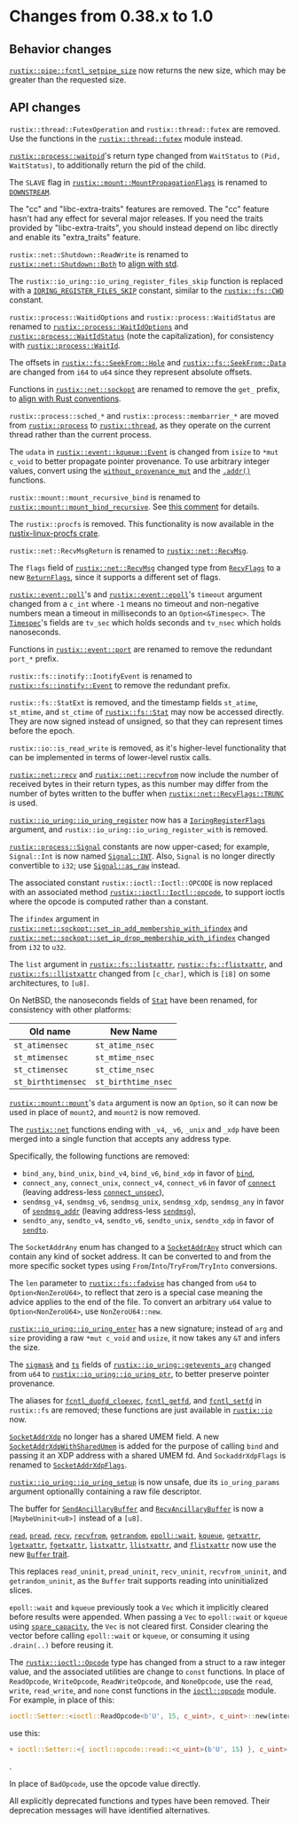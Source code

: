 # Changes from 0.38.x to 1.0

## Behavior changes

[`rustix::pipe::fcntl_setpipe_size`] now returns the new size, which may be
greater than the requested size.

[`rustix::pipe::fcntl_setpipe_size`]: https://docs.rs/rustix/1.0.0/rustix/pipe/fn.fcntl_setpipe_size.html

## API changes

`rustix::thread::FutexOperation` and `rustix::thread::futex` are removed. Use
the functions in the [`rustix::thread::futex`] module instead.

[`rustix::thread::futex`]: https://docs.rs/rustix/1.0.0/rustix/thread/futex/index.html

[`rustix::process::waitpid`]'s return type changed from `WaitStatus` to
`(Pid, WaitStatus)`, to additionally return the pid of the child.

[`rustix::process::waitpid`]: https://docs.rs/rustix/1.0.0/rustix/process/fn.waitpid.html

The `SLAVE` flag in [`rustix::mount::MountPropagationFlags`] is renamed to
[`DOWNSTREAM`].

[`rustix::mount::MountPropagationFlags`]: https://docs.rs/rustix/1.0.0/rustix/mount/struct.MountPropagationFlags.html
[`DOWNSTREAM`]: https://docs.rs/rustix/1.0.0/rustix/mount/struct.MountPropagationFlags.html#associatedconstant.DOWNSTREAM

The "cc" and "libc-extra-traits" features are removed. The "cc" feature hasn't
had any effect for several major releases. If you need the traits provided by
"libc-extra-traits", you should instead depend on libc directly and enable its
"extra_traits" feature.

`rustix::net::Shutdown::ReadWrite` is renamed to
[`rustix::net::Shutdown::Both`] to [align with std].

[`rustix::net::Shutdown::Both`]: https://docs.rs/rustix/1.0.0/rustix/net/enum.Shutdown.html#variant.Both
[align with std]: https://doc.rust-lang.org/stable/std/net/enum.Shutdown.html#variant.Both

The `rustix::io_uring::io_uring_register_files_skip` function is replaced with
a [`IORING_REGISTER_FILES_SKIP`] constant, similar to the [`rustix::fs::CWD`]
constant.

[`IORING_REGISTER_FILES_SKIP`]: https://docs.rs/rustix/1.0.0/rustix/io_uring/constant.IORING_REGISTER_FILES_SKIP.html
[`rustix::fs::CWD`]: https://docs.rs/rustix/1.0.0/rustix/fs/constant.CWD.html

`rustix::process::WaitidOptions` and `rustix::process::WaitidStatus` are
renamed to
[`rustix::process::WaitIdOptions`] and [`rustix::process::WaitIdStatus`] (note
the capitalization), for consistency with [`rustix::process::WaitId`].

[`rustix::process::WaitIdOptions`]: https://docs.rs/rustix/1.0.0/rustix/process/struct.WaitIdOptions.html
[`rustix::process::WaitIdStatus`]: https://docs.rs/rustix/1.0.0/rustix/process/struct.WaitIdStatus.html
[`rustix::process::WaitId`]: https://docs.rs/rustix/1.0.0/rustix/process/enum.WaitId.html

The offsets in [`rustix::fs::SeekFrom::Hole`] and
[`rustix::fs::SeekFrom::Data`] are changed from `i64` to `u64` since they
represent absolute offsets.

[`rustix::fs::SeekFrom::Hole`]: https://docs.rs/rustix/1.0.0/rustix/fs/enum.SeekFrom.html#variant.Hole
[`rustix::fs::SeekFrom::Data`]: https://docs.rs/rustix/1.0.0/rustix/fs/enum.SeekFrom.html#variant.Data

Functions in [`rustix::net::sockopt`] are renamed to remove the `get_` prefix,
to [align with Rust conventions].

[`rustix::net::sockopt`]: https://docs.rs/rustix/1.0.0/rustix/net/sockopt/index.html
[align with Rust conventions]: https://rust-lang.github.io/api-guidelines/naming.html#getter-names-follow-rust-convention-c-getter

`rustix::process::sched_*` and `rustix::process::membarrier_*` are moved from
[`rustix::process`] to [`rustix::thread`], as they operate on the current
thread rather than the current process.

[`rustix::process`]: https://docs.rs/rustix/1.0.0/rustix/process/index.html
[`rustix::thread`]: https://docs.rs/rustix/1.0.0/rustix/thread/index.html

The `udata` in [`rustix::event::kqueue::Event`] is changed from `isize` to
`*mut c_void` to better propagate pointer provenance. To use arbitrary integer
values, convert using the [`without_provenance_mut`] and the [`.addr()`]
functions.

[`rustix::event::kqueue::Event`]: https://docs.rs/rustix/1.0.0/x86_64-unknown-freebsd/rustix/event/kqueue/struct.Event.html
[`without_provenance_mut`]: https://doc.rust-lang.org/stable/std/ptr/fn.without_provenance_mut.html
[`.addr()`]: https://doc.rust-lang.org/stable/std/primitive.pointer.html#method.addr

`rustix::mount::mount_recursive_bind` is renamed to
[`rustix::mount::mount_bind_recursive`]. See [this comment] for details.

[`rustix::mount::mount_bind_recursive`]: https://docs.rs/rustix/1.0.0/rustix/mount/fn.mount_bind_recursive.html
[this comment]: https://github.com/bytecodealliance/rustix/pull/763#issuecomment-1662756184

The `rustix::procfs` is removed. This functionality is now available in the
[rustix-linux-procfs crate].

[rustix-linux-procfs crate]: https://crates.io/crates/rustix-linux-procfs

`rustix::net::RecvMsgReturn` is renamed to [`rustix::net::RecvMsg`].

[`rustix::net::RecvMsg`]: https://docs.rs/rustix/1.0.0/rustix/net/struct.RecvMsg.html

The `flags` field of [`rustix::net::RecvMsg`] changed type from [`RecvFlags`]
to a new [`ReturnFlags`], since it supports a different set of flags.

[`rustix::net::RecvMsg`]: https://docs.rs/rustix/1.0.0/rustix/net/struct.RecvMsg.html
[`RecvFlags`]: https://docs.rs/rustix/1.0.0/rustix/net/struct.RecvFlags.html
[`ReturnFlags`]: https://docs.rs/rustix/1.0.0/rustix/net/struct.ReturnFlags.html

[`rustix::event::poll`]'s and [`rustix::event::epoll`]'s `timeout` argument
changed from a `c_int` where `-1` means no timeout and non-negative numbers
mean a timeout in milliseconds to an `Option<&Timespec>`. The [`Timespec`]'s
fields are `tv_sec` which holds seconds and `tv_nsec` which holds nanoseconds.

[`rustix::event::poll`]: https://docs.rs/rustix/1.0.0/rustix/event/fn.poll.html
[`rustix::event::epoll`]: https://docs.rs/rustix/1.0.0/rustix/event/epoll/index.html
[`Timespec`]: https://docs.rs/rustix/1.0.0/rustix/time/struct.Timespec.html

Functions in [`rustix::event::port`] are renamed to remove the redundant
`port_*` prefix.

[`rustix::event::port`]: https://docs.rs/rustix/1.0.0/x86_64-unknown-illumos/rustix/event/port/index.html

`rustix::fs::inotify::InotifyEvent` is renamed to
[`rustix::fs::inotify::Event`] to remove the redundant prefix.

[`rustix::fs::inotify::Event`]: https://docs.rs/rustix/1.0.0/rustix/fs/inotify/struct.Event.html

`rustix::fs::StatExt` is removed, and the timestamp fields `st_atime`,
`st_mtime`, and `st_ctime` of [`rustix::fs::Stat`] may now be accessed
directly. They are now signed instead of unsigned, so that they can represent
times before the epoch.

[`rustix::fs::Stat`]: https://docs.rs/rustix/1.0.0/rustix/fs/struct.Stat.html

`rustix::io::is_read_write` is removed, as it's higher-level functionality that
can be implemented in terms of lower-level rustix calls.

[`rustix::net::recv`] and [`rustix::net::recvfrom`] now include
the number of received bytes in their return types, as this number may differ
from the number of bytes written to the buffer when
[`rustix::net::RecvFlags::TRUNC`] is used.

[`rustix::net::recv`]: https://docs.rs/rustix/1.0.0/rustix/net/fn.recv.html
[`rustix::net::recvfrom`]: https://docs.rs/rustix/1.0.0/rustix/net/fn.recvfrom.html
[`rustix::net::RecvFlags::TRUNC`]: https://docs.rs/rustix/1.0.0/rustix/net/struct.RecvFlags.html#associatedconstant.TRUNC

[`rustix::io_uring::io_uring_register`] now has a [`IoringRegisterFlags`]
argument, and `rustix::io_uring::io_uring_register_with` is removed.

[`rustix::io_uring::io_uring_register`]: https://docs.rs/rustix/1.0.0/rustix/io_uring/fn.io_uring_register.html
[`IoringRegisterFlags`]: https://docs.rs/rustix/1.0.0/rustix/io_uring/struct.IoringRegisterFlags.html

[`rustix::process::Signal`] constants are now upper-cased; for example,
`Signal::Int` is now named [`Signal::INT`]. Also, `Signal` is no longer
directly convertible to `i32`; use [`Signal::as_raw`] instead.

[`rustix::process::Signal`]: https://docs.rs/rustix/1.0.0/rustix/process/struct.Signal.html
[`Signal::INT`]: https://docs.rs/rustix/1.0.0/rustix/process/struct.Signal.html#variant.Int
[`Signal::as_raw`]: https://docs.rs/rustix/1.0.0/rustix/process/struct.Signal.html#method.as_raw

The associated constant `rustix::ioctl::Ioctl::OPCODE` is now replaced with an
associated method [`rustix::ioctl::Ioctl::opcode`], to support ioctls where the
opcode is computed rather than a constant.

[`rustix::ioctl::Ioctl::opcode`]: https://docs.rs/rustix/1.0.0/rustix/ioctl/trait.Ioctl.html#tymethod.opcode

The `ifindex` argument in
[`rustix::net::sockopt::set_ip_add_membership_with_ifindex`] and
[`rustix::net::sockopt::set_ip_drop_membership_with_ifindex`]
changed from `i32` to `u32`.

[`rustix::net::sockopt::set_ip_add_membership_with_ifindex`]: https://docs.rs/rustix/1.0.0/rustix/net/sockopt/fn.set_ip_add_membership_with_ifindex.html
[`rustix::net::sockopt::set_ip_drop_membership_with_ifindex`]: https://docs.rs/rustix/1.0.0/rustix/net/sockopt/fn.set_ip_drop_membership_with_ifindex.html

The `list` argument in [`rustix::fs::listxattr`], [`rustix::fs::flistxattr`],
and [`rustix::fs::llistxattr`] changed from `[c_char]`, which is `[i8]` on some
architectures, to `[u8]`.

[`rustix::fs::listxattr`]: https://docs.rs/rustix/1.0.0/rustix/fs/fn.listxattr.html
[`rustix::fs::flistxattr`]: https://docs.rs/rustix/1.0.0/rustix/fs/fn.flistxattr.html
[`rustix::fs::llistxattr`]: https://docs.rs/rustix/1.0.0/rustix/fs/fn.llistxattr.html

On NetBSD, the nanoseconds fields of [`Stat`] have been renamed, for consistency
with other platforms:

| Old name       | New Name        |
| -------------- | --------------- |
| `st_atimensec` | `st_atime_nsec` |
| `st_mtimensec` | `st_mtime_nsec` |
| `st_ctimensec` | `st_ctime_nsec` |
| `st_birthtimensec` | `st_birthtime_nsec` |

[`Stat`]: https://docs.rs/rustix/1.0.0/x86_64-unknown-netbsd/rustix/fs/struct.Stat.html

[`rustix::mount::mount`]'s `data` argument is now an `Option`, so it can now
be used in place of `mount2`, and `mount2` is now removed.

[`rustix::mount::mount`]: https://docs.rs/rustix/1.0.0/rustix/mount/fn.mount.html

The [`rustix::net`] functions ending with `_v4`, `_v6`, `_unix` and `_xdp` have
been merged into a single function that accepts any address type.

Specifically, the following functions are removed:

  * `bind_any`, `bind_unix`, `bind_v4`, `bind_v6`, `bind_xdp` in favor of
    [`bind`],
  * `connect_any`, `connect_unix`, `connect_v4`, `connect_v6` in favor of
    [`connect`] (leaving address-less [`connect_unspec`]),
  * `sendmsg_v4`, `sendmsg_v6`, `sendmsg_unix`, `sendmsg_xdp`, `sendmsg_any` in
    favor of [`sendmsg_addr`] (leaving address-less [`sendmsg`]),
  * `sendto_any`, `sendto_v4`, `sendto_v6`, `sendto_unix`, `sendto_xdp` in
    favor of [`sendto`].

[`rustix::net`]: https://docs.rs/rustix/1.0.0/rustix/net/index.html
[`bind`]: https://docs.rs/rustix/1.0.0/rustix/net/fn.bind.html
[`connect`]: https://docs.rs/rustix/1.0.0/rustix/net/fn.connect.html
[`connect_unspec`]: https://docs.rs/rustix/1.0.0/rustix/net/fn.connect_unspec.html
[`sendmsg_addr`]: https://docs.rs/rustix/1.0.0/rustix/net/fn.sendmsg_addr.html
[`sendmsg`]: https://docs.rs/rustix/1.0.0/rustix/net/fn.sendmsg.html
[`sendto`]: https://docs.rs/rustix/1.0.0/rustix/net/fn.sendto.html

The `SocketAddrAny` enum has changed to a [`SocketAddrAny`] struct which can
contain any kind of socket address. It can be converted to and from the more
specific socket types using `From`/`Into`/`TryFrom`/`TryInto` conversions.

[`SocketAddrAny`]: https://docs.rs/rustix/1.0.0/rustix/net/struct.SocketAddrAny.html

The `len` parameter to [`rustix::fs::fadvise`] has changed from `u64` to
`Option<NonZeroU64>`, to reflect that zero is a special case meaning the
advice applies to the end of the file. To convert an arbitrary `u64` value to
`Option<NonZeroU64>`, use `NonZeroU64::new`.

[`rustix::fs::fadvise`]: https://docs.rs/rustix/1.0.0/rustix/fs/fn.fadvise.html

[`rustix::io_uring::io_uring_enter`] has a new signature; instead of `arg` and
`size` providing a raw `*mut c_void` and `usize`, it now takes any `&T` and
infers the size.

[`rustix::io_uring::io_uring_enter`]: https://docs.rs/rustix/1.0.0/rustix/io_uring/fn.io_uring_enter.html

The [`sigmask`] and [`ts`] fields of [`rustix::io_uring::getevents_arg`]
changed from `u64` to [`rustix::io_uring::io_uring_ptr`], to better preserve
pointer provenance.

[`sigmask`]: https://docs.rs/rustix/1.0.0/rustix/io_uring/struct.io_uring_getevents_arg.html#structfield.sigmask
[`ts`]: https://docs.rs/rustix/1.0.0/rustix/io_uring/struct.io_uring_getevents_arg.html#structfield.ts
[`rustix::io_uring::getevents_arg`]: https://docs.rs/rustix/1.0.0/rustix/io_uring/struct.io_uring_getevents_arg.html
[`rustix::io_uring::io_uring_ptr`]: https://docs.rs/rustix/1.0.0/rustix/io_uring/struct.io_uring_ptr.html

The aliases for [`fcntl_dupfd_cloexec`], [`fcntl_getfd`], and [`fcntl_setfd`]
in `rustix::fs` are removed; these functions are just available in
[`rustix::io`] now.

[`fcntl_dupfd_cloexec`]: https://docs.rs/rustix/1.0.0/rustix/io/fn.fcntl_dupfd_cloexec.html
[`fcntl_getfd`]: https://docs.rs/rustix/1.0.0/rustix/io/fn.fcntl_getfd.html
[`fcntl_setfd`]: https://docs.rs/rustix/1.0.0/rustix/io/fn.fcntl_setfd.html
[`rustix::io`]: https://docs.rs/rustix/1.0.0/rustix/io/index.html

[`SocketAddrXdp`] no longer has a shared UMEM field. A new
[`SocketAddrXdpWithSharedUmem`] is added for the purpose of calling `bind` and
passing it an XDP address with a shared UMEM fd. And `SockaddrXdpFlags` is
renamed to [`SocketAddrXdpFlags`].

[`SocketAddrXdp`]: https://docs.rs/rustix/1.0.0/rustix/net/xdp/struct.SocketAddrXdp.html
[`SocketAddrXdpWithSharedUmem`]: https://docs.rs/rustix/1.0.0/rustix/net/xdp/struct.SocketAddrXdpWithSharedUmem.html
[`SocketAddrXdpFlags`]: https://docs.rs/rustix/1.0.0/rustix/net/xdp/struct.SocketAddrXdpFlags.html

[`rustix::io_uring::io_uring_setup`] is now unsafe, due its `io_uring_params`
argument optionallly containing a raw file descriptor.

[`rustix::io_uring::io_uring_setup`]: https://docs.rs/rustix/1.0.0/rustix/io_uring/fn.io_uring_setup.html

The buffer for [`SendAncillaryBuffer`] and [`RecvAncillaryBuffer`] is now
a `[MaybeUninit<u8>]` instead of a `[u8]`.

[`SendAncillaryBuffer`]: https://docs.rs/rustix/1.0.0/rustix/net/struct.SendAncillaryBuffer.html
[`RecvAncillaryBuffer`]: https://docs.rs/rustix/1.0.0/rustix/net/struct.RecvAncillaryBuffer.html

[`read`], [`pread`], [`recv`], [`recvfrom`], [`getrandom`], [`epoll::wait`],
[`kqueue`], [`getxattr`], [`lgetxattr`], [`fgetxattr`], [`listxattr`],
[`llistxattr`], and [`flistxattr`] now use the new [`Buffer` trait].

This replaces `read_uninit`, `pread_uninit`, `recv_uninit`, `recvfrom_uninit`,
and `getrandom_uninit`, as the `Buffer` trait supports reading into
uninitialized slices.

`epoll::wait` and `kqueue` previously took a `Vec` which it implicitly cleared
before results were appended. When passing a `Vec` to `epoll::wait` or `kqueue`
using [`spare_capacity`], the `Vec` is not cleared first. Consider clearing the
vector before calling `epoll::wait` or `kqueue`, or consuming it using
`.drain(..)` before reusing it.

[`read`]: https://docs.rs/rustix/1.0.0/rustix/io/fn.read.html
[`pread`]: https://docs.rs/rustix/1.0.0/rustix/io/fn.pread.html
[`recv`]: https://docs.rs/rustix/1.0.0/rustix/net/fn.recv.html
[`recvfrom`]: https://docs.rs/rustix/1.0.0/rustix/net/fn.recvfrom.html
[`getrandom`]: https://docs.rs/rustix/1.0.0/rustix/rand/fn.getrandom.html
[`epoll::wait`]: https://docs.rs/rustix/1.0.0/rustix/event/epoll/fn.wait.html
[`getxattr`]: https://docs.rs/rustix/1.0.0/rustix/fs/fn.getxattr.html
[`lgetxattr`]: https://docs.rs/rustix/1.0.0/rustix/fs/fn.lgetxattr.html
[`fgetxattr`]: https://docs.rs/rustix/1.0.0/rustix/fs/fn.fgetxattr.html
[`listxattr`]: https://docs.rs/rustix/1.0.0/rustix/fs/fn.listxattr.html
[`llistxattr`]: https://docs.rs/rustix/1.0.0/rustix/fs/fn.llistxattr.html
[`flistxattr`]: https://docs.rs/rustix/1.0.0/rustix/fs/fn.flistxattr.html
[`kqueue`]: https://docs.rs/rustix/1.0.0/x86_64-unknown-freebsd/rustix/event/kqueue/fn.kqueue.html
[`Buffer` trait]: https://docs.rs/rustix/1.0.0/rustix/buffer/trait.Buffer.html
[`spare_capacity`]: https://docs.rs/rustix/1.0.0/rustix/buffer/fn.spare_capacity.html

The [`rustix::ioctl::Opcode`] type has changed from a struct to a raw integer
value, and the associated utilities are change to `const` functions. In place
of `ReadOpcode`, `WriteOpcode`, `ReadWriteOpcode`, and `NoneOpcode`, use the
`read`, `write`, `read_write`, and `none` const functions in the
[`ioctl::opcode`] module. For example, in place of this:
```rust
ioctl::Setter::<ioctl::ReadOpcode<b'U', 15, c_uint>, c_uint>::new(interface)
```
use this:
```rust
+ ioctl::Setter::<{ ioctl::opcode::read::<c_uint>(b'U', 15) }, c_uint>::new(interface)
```
.

In place of `BadOpcode`, use the opcode value directly.

[`rustix::ioctl::Opcode`]: https://docs.rs/rustix/1.0.0/rustix/ioctl/type.Opcode.html
[`ioctl::opcode`]: https://docs.rs/rustix/1.0.0/rustix/ioctl/opcode/index.html

All explicitly deprecated functions and types have been removed. Their
deprecation messages will have identified alternatives.

